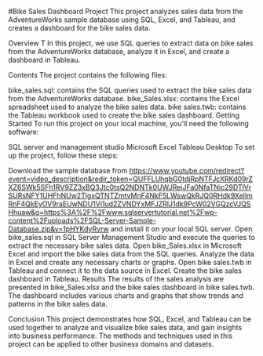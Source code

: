 #Bike Sales Dashboard Project
This project analyzes sales data from the AdventureWorks sample database using SQL, Excel, and Tableau, and creates a dashboard for the bike sales data.

Overview
T In this project, we use SQL queries to extract data on bike sales from the AdventureWorks database, analyze it in Excel, and create a dashboard in Tableau.

Contents
The project contains the following files:

bike_sales.sql: contains the SQL queries used to extract the bike sales data from the AdventureWorks database.
bike_Sales.xlsx: contains the Excel spreadsheet used to analyze the bike sales data.
bike sales.twb: contains the Tableau workbook used to create the bike sales dashboard.
Getting Started
To run this project on your local machine, you'll need the following software:

SQL server and management studio
Microsoft Excel
Tableau Desktop
To set up the project, follow these steps:

Download the sample database from https://www.youtube.com/redirect?event=video_description&redir_token=QUFFLUhqbG0tdjRpNTFJcXRKd09rZXZ6SWk5SFh1RV9ZZ3xBQ3Jtc0tsQ2NDNTk0UWJRejJFa0NfaTNic29DTlVrSURsNFY1UHFhNUw2TlgxQTNTZmtvMnF4NkF5LWswQkRJQ0RHdk9XellmRnF4QkEyOV9raEUwNDU1Vi1ud2ZVNDYxMFJZRlJ1dk9PcW02VGQzcVJQSHhuaw&q=https%3A%2F%2Fwww.sqlservertutorial.net%2Fwp-content%2Fuploads%2FSQL-Server-Sample-Database.zip&v=1pHYKdyRvrw and install it on your local SQL server.
Open bike_sales.sql in SQL Server Management Studio and execute the queries to extract the necessary bike sales data.
Open bike_Sales.xlsx in Microsoft Excel and import the bike sales data from the SQL queries.
Analyze the data in Excel and create any necessary charts or graphs.
Open bike sales.twb in Tableau and connect it to the data source in Excel.
Create the bike sales dashboard in Tableau.
Results
The results of the sales analysis are presented in bike_Sales.xlsx and the bike sales dashboard in bike sales.twb. The dashboard includes various charts and graphs that show trends and patterns in the bike sales data.

Conclusion
This project demonstrates how SQL, Excel, and Tableau can be used together to analyze and visualize bike sales data, and gain insights into business performance. The methods and techniques used in this project can be applied to other business domains and datasets.
